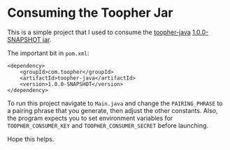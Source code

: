 # Consuming the Toopher Jar

This is a simple project that I used to consume the [toopher-java](https://github.com/toopher/toopher-java) [1.0.0-SNAPSHOT jar](https://oss.sonatype.org/content/repositories/snapshots/com/toopher/toopher-java/).

The important bit in `pom.xml`:

    <dependency>
        <groupId>com.toopher</groupId>
        <artifactId>toopher-java</artifactId>
        <version>1.0.0-SNAPSHOT</version>
    </dependency>

To run this project navigate to `Main.java` and change the `PAIRING_PHRASE` to a pairing phrase that you generate, then adjust the other constants. Also, the program expects you to set environment variables for `TOOPHER_CONSUMER_KEY` and `TOOPHER_CONSUMER_SECRET` before launching.

Hope this helps.
